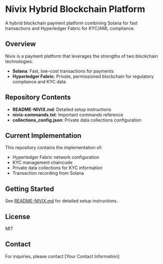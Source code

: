# Nivix Hybrid Blockchain Platform

A hybrid blockchain payment platform combining Solana for fast transactions and Hyperledger Fabric for KYC/AML compliance.

## Overview

Nivix is a payment platform that leverages the strengths of two blockchain technologies:
- **Solana**: Fast, low-cost transactions for payments
- **Hyperledger Fabric**: Private, permissioned blockchain for regulatory compliance and KYC data

## Repository Contents

- **README-NIVIX.md**: Detailed setup instructions
- **nivix-commands.txt**: Important commands reference
- **collections_config.json**: Private data collections configuration

## Current Implementation

This repository contains the implementation of:
- Hyperledger Fabric network configuration
- KYC management chaincode
- Private data collections for KYC information
- Transaction recording from Solana

## Getting Started

See [README-NIVIX.md](README-NIVIX.md) for detailed setup instructions.

## License

MIT

## Contact

For inquiries, please contact [Your Contact Information]

